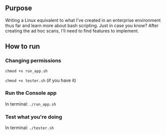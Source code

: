 <!-- Need to get this the nice formatting when you get the chance.  -->


## Purpose
Writing a Linux equivalent to what I've created in an enterprise environment thus far and learn more about bash scripting. Just in case you know? After creating the ad hoc scans, I'll need to find features to implement. 

## How to run
### Changing permissions
```chmod +x run_app.sh```

```chmod +x tester.sh``` (if you have it)

### Run the Console app
In terminal: ```./run_app.sh```

### Test what you're doing
In terminal: ```./tester.sh```